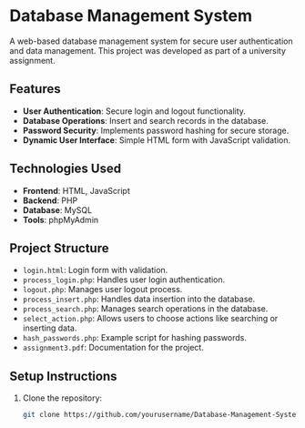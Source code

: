 # Database Management System

A web-based database management system for secure user authentication and data management. This project was developed as part of a university assignment.

## Features
- **User Authentication**: Secure login and logout functionality.
- **Database Operations**: Insert and search records in the database.
- **Password Security**: Implements password hashing for secure storage.
- **Dynamic User Interface**: Simple HTML form with JavaScript validation.

## Technologies Used
- **Frontend**: HTML, JavaScript
- **Backend**: PHP
- **Database**: MySQL
- **Tools**: phpMyAdmin

## Project Structure
- `login.html`: Login form with validation.
- `process_login.php`: Handles user login authentication.
- `logout.php`: Manages user logout process.
- `process_insert.php`: Handles data insertion into the database.
- `process_search.php`: Manages search operations in the database.
- `select_action.php`: Allows users to choose actions like searching or inserting data.
- `hash_passwords.php`: Example script for hashing passwords.
- `assignment3.pdf`: Documentation for the project.

## Setup Instructions
1. Clone the repository:  
   ```bash
   git clone https://github.com/yourusername/Database-Management-System.git
